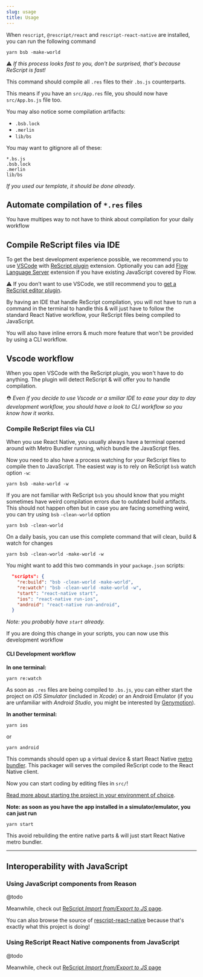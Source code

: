 ```yaml
---
slug: usage
title: Usage
---
```


When `rescript`, `@rescript/react` and `rescript-react-native` are installed, you
can run the following command

```console
yarn bsb -make-world
```

⚠️ _If this process looks fast to you, don't be surprised, that's because ReScript is fast!_

This command should compile all `.res` files to their `.bs.js` counterparts.

This means if you have an `src/App.res` file, you should now have `src/App.bs.js`
file too.

You may also notice some compilation artifacts:

- `.bsb.lock`
- `.merlin`
- `lib/bs`

You may want to gitignore all of these:

```
*.bs.js
.bsb.lock
.merlin
lib/bs
```

_If you used our template, it should be done already_.

## Automate compilation of `*.res` files

You have multipes way to not have to think about compilation for your daily
workflow

## Compile ReScript files via IDE

To get the best development experience possible, we recommend you to use
[VSCode](https://code.visualstudio.com) with
[ReScript plugin](https://marketplace.visualstudio.com/items?itemName=chenglou92.rescript-vscode)
extension. Optionally you can add
[Flow Language Server](https://marketplace.visualstudio.com/items?itemName=flowtype.flow-for-vscode)
extension if you have existing JavaScript covered by Flow.

⚠️ If you don’t want to use VSCode, we still recommend you to
[get a ReScript editor plugin](https://rescript-lang.org/docs/manual/latest/editor-plugins).

By having an IDE that handle ReScript compilation, you will not have to run a
command in the terminal to handle this & will just have to follow the standard
React Native workflow, your ReScript files being compiled to JavaScript.

You will also have inline errors & much more feature that won't be provided by
using a CLI workflow.

## Vscode workflow

When you open VSCode with the ReScript plugin, you won't have to do anything.
The plugin will detect ReScript & will offer you to handle compilation.

⛑ _Even if you decide to use Vscode or a smiliar IDE to ease your day to day
development workflow, you should have a look to CLI workflow so you know how it
works._

### Compile ReScript files via CLI

When you use React Native, you usually always have a terminal opened around with
Metro Bundler running, which bundle the JavaScript files.

Now you need to also have a process watching for your ReScript files to compile
then to JavaScript. The easiest way is to rely on ReScript `bsb` watch
option `-w`:

```console
yarn bsb -make-world -w
```

If you are not familiar with ReScript `bsb` you should know that you might
sometimes have weird compilation errors due to outdated build artifacts. This
should not happen often but in case you are facing something weird, you can try
using `bsb` `-clean-world` option

```console
yarn bsb -clean-world
```

On a daily basis, you can use this complete command that will clean, build &
watch for changes

```console
yarn bsb -clean-world -make-world -w
```

You might want to add this two commands in your `package.json` scripts:

```json
  "scripts": {
    "re:build": "bsb -clean-world -make-world",
    "re:watch": "bsb -clean-world -make-world -w",
    "start": "react-native start",
    "ios": "react-native run-ios",
    "android": "react-native run-android",
  }
```

_Note: you probably have `start` already._

If you are doing this change in your scripts, you can now use this development
workflow

#### CLI Development workflow

**In one terminal:**

```console
yarn re:watch
```

As soon as `.res` files are being compiled to `.bs.js`, you can either start the
project on _iOS Simulator_ (included in _Xcode_) or an Android Emulator (if you
are unfamiliar with _Android Studio_, you might be interested by
[Genymotion](https://www.genymotion.com)).

**In another terminal:**

```console
yarn ios
```

or

```console
yarn android
```

This commands should open up a virtual device & start React Native
[metro bundler](https://github.com/facebook/metro). This packager will serves
the compiled ReScript code to the React Native client.

Now you can start coding by editing files in `src/`!

[Read more about starting the project in your environment of choice](https://reactnative.dev/docs/getting-started).

**Note: as soon as you have the app installed in a simulator/emulator, you can
just run**

```console
yarn start
```

This avoid rebuilding the entire native parts & will just start React Native
metro bundler.

---

## Interoperability with JavaScript

### Using JavaScript components from Reason

@todo

Meanwhile, check out
[ReScript _Import from/Export to JS_ page](https://rescript-lang.org/docs/manual/latest/import-from-export-to-js).

You can also browse the source of
[rescript-react-native](https://github.com/rescript-react-native/rescript-react-native/tree/master/src)
because that's exactly what this project is doing!

### Using ReScript React Native components from JavaScript

@todo

Meanwhile, check out
[ReScript _Import from/Export to JS_ page](https://rescript-lang.org/docs/manual/latest/import-from-export-to-js)

